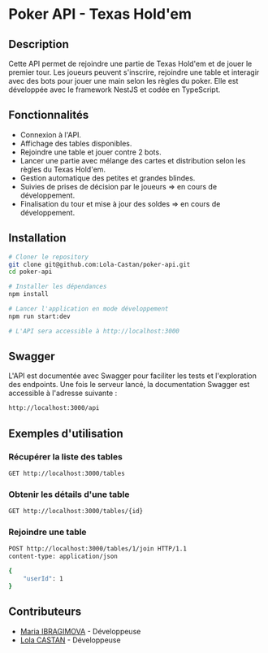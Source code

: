 # Poker API - Texas Hold'em

## Description
Cette API permet de rejoindre une partie de Texas Hold'em et de jouer le premier tour. Les joueurs peuvent s'inscrire, rejoindre une table et interagir avec des bots pour jouer une main selon les règles du poker. Elle est développée avec le framework NestJS et codée en TypeScript.

## Fonctionnalités
- Connexion à l'API.
- Affichage des tables disponibles.
- Rejoindre une table et jouer contre 2 bots.
- Lancer une partie avec mélange des cartes et distribution selon les règles du Texas Hold'em.
- Gestion automatique des petites et grandes blindes.
- Suivies de prises de décision par le joueurs => en cours de développement.
- Finalisation du tour et mise à jour des soldes => en cours de développement.

## Installation
```sh
# Cloner le repository
git clone git@github.com:Lola-Castan/poker-api.git
cd poker-api

# Installer les dépendances
npm install

# Lancer l'application en mode développement
npm run start:dev

# L'API sera accessible à http://localhost:3000
```

## Swagger
L'API est documentée avec Swagger pour faciliter les tests et l'exploration des endpoints.
Une fois le serveur lancé, la documentation Swagger est accessible à l'adresse suivante :

```sh
http://localhost:3000/api
```

## Exemples d'utilisation

### Récupérer la liste des tables
```sh
GET http://localhost:3000/tables
```

### Obtenir les détails d'une table
```sh
GET http://localhost:3000/tables/{id}
```

### Rejoindre une table
```sh
POST http://localhost:3000/tables/1/join HTTP/1.1
content-type: application/json

{
    "userId": 1
}
```

## Contributeurs
- [Maria IBRAGIMOVA](https://github.com/Mashoulya) - Développeuse
- [Lola CASTAN](https://github.com/Lola-Castan) - Développeuse